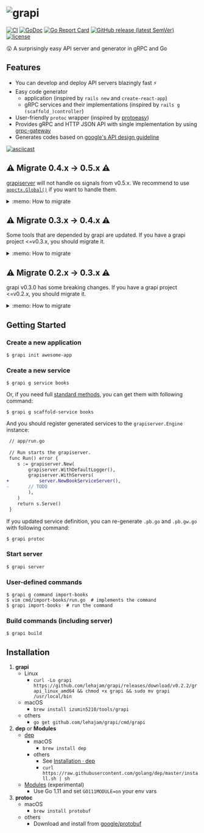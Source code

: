 # ![grapi](./grapi.png)
[![CI](https://github.com/lehajam/grapi/workflows/CI/badge.svg)](https://github.com/lehajam/grapi/actions?workflow=CI)
[![GoDoc](https://godoc.org/github.com/lehajam/grapi/pkg/grapiserver?status.svg)](https://godoc.org/github.com/lehajam/grapi/pkg/grapiserver)
[![Go Report Card](https://goreportcard.com/badge/github.com/lehajam/grapi)](https://goreportcard.com/report/github.com/lehajam/grapi)
[![GitHub release (latest SemVer)](https://img.shields.io/github/v/release/izumin5210/grapi)](http://github.com/lehajam/grapi/releases/latest)
[![license](https://img.shields.io/github/license/izumin5210/grapi.svg)](./LICENSE)

:open_mouth: A surprisingly easy API server and generator in gRPC and Go

## Features
- You can develop and deploy API servers blazingly fast :zap:
- Easy code generator
	- application  (inspired by `rails new` and `create-react-app`)
	- gRPC services and their implementations (inspired by `rails g (scaffold_)controller`)
- User-friendly `protoc` wrapper (inspired by [protoeasy](https://github.com/peter-edge/protoeasy-go))
- Provides gRPC and HTTP JSON API  with single implementation by using [grpc-gateway](https://github.com/grpc-ecosystem/grpc-gateway)
- Generates codes based on [google's API design guideline](https://cloud.google.com/apis/design/)

[![asciicast](https://asciinema.org/a/176280.png)](https://asciinema.org/a/176280)

## :warning: Migrate 0.4.x -> 0.5.x :warning:
[grapiserver](https://godoc.org/github.com/lehajam/grapi/pkg/grapiserver) will not handle os signals from v0.5.x.
We recommend to use [`appctx.Global()`](https://godoc.org/github.com/srvc/appctx#Global) if you want to handle them.

<details>
<summary>:memo: How to migrate</summary>

0. Bump grapi version
    - `go get -u github.com/izuimn5210/grapi@v0.5'
1. Update `cmd/server/run.go`
    - ```diff
       	// Application context
      -	ctx := context.Background()
      +	ctx := appctx.Global()
      ```
    - ```diff
      -	return s.ServeContext(ctx)
      +	return s.Serve(ctx)
      ```

</details>


## :warning: Migrate 0.3.x -> 0.4.x :warning:
Some tools that are depended by grapi are updated. If you have a grapi project <=v0.3.x, you should migrate it.

<details>
<summary>:memo: How to migrate</summary>

0. Bump grapi version
    - If you use [dep](https://golang.github.io/dep/), update `Gopkg.toml`
      ```diff
       [[constraint]]
         name = "github.com/lehajam/grapi"
      -  version = "0.3.0"
      +  version = "0.4.0"
      ```
    - and run `dep ensure`
1. Update [gex](https://github.com/izumin5210/gex) and `tools.go`
    - ```
      go get -u github.com/izumin5210/gex/cmd/gex
      gex --regen
      ```
1. Initialize [Go Modules](https://github.com/golang/go/wiki/Modules)
    - ```
      go mod init
      go mod tidy
      ```
1. Update `grapi.toml`
    - ```diff
      package = "yourcompany.yourappname"
      
      [grapi]
      server_dir = "./app/server"
   
      [protoc]
      protos_dir = "./api/protos"
      out_dir = "./api"
      import_dirs = [
        "./api/protos",
      -  "./vendor/github.com/grpc-ecosystem/grpc-gateway",
      -  "./vendor/github.com/grpc-ecosystem/grpc-gateway/third_party/googleapis",
      +  '{{ module "github.com/grpc-ecosystem/grpc-gateway" }}',
      +  '{{ module "github.com/grpc-ecosystem/grpc-gateway" }}/third_party/googleapis',
      ]
   
        [[protoc.plugins]]
        name = "go"
        args = { plugins = "grpc", paths = "source_relative" }
   
        [[protoc.plugins]]
        name = "grpc-gateway"
        args = { logtostderr = true, paths = "source_relative" }
   
        [[protoc.plugins]]
        name = "swagger"
        args = { logtostderr = true }
      ```
1. Drop dep
    - ```
      rm Gopkg.*
      ```

	
</details>

## :warning: Migrate 0.2.x -> 0.3.x :warning:
grapi v0.3.0 has some breaking changes. If you have a grapi project <=v0.2.x, you should migrate it.

<details>
<summary>:memo: How to migrate</summary>

0. Bump grapi version
    - If you use [dep](https://golang.github.io/dep/), update `Gopkg.toml`
      ```diff
       [[constraint]]
         name = "github.com/lehajam/grapi"
      -  version = "0.2.2"
      +  version = "0.3.0"
      ```
    - and run `dep ensure`
1. Introduce [gex](https://github.com/izumin5210/gex)
    - ```
      go get github.com/izumin5210/gex/cmd/gex
      ```
1. Add defualt generator plugins:
    - ```
      gex \
        --add github.com/lehajam/grapi/cmd/grapi \
        --add github.com/lehajam/grapi/cmd/grapi-gen-command \
        --add github.com/lehajam/grapi/cmd/grapi-gen-service \
        --add github.com/lehajam/grapi/cmd/grapi-gen-scaffold-service \
        --add github.com/lehajam/grapi/cmd/grapi-gen-type
      ```
1. Add protoc plugins via gex
    - ```
      gex \
        --add github.com/golang/protobuf/protoc-gen-go \
        --add github.com/grpc-ecosystem/grpc-gateway/protoc-gen-grpc-gateway \
        --add github.com/grpc-ecosystem/grpc-gateway/protoc-gen-swagger
      ```
    - Remove protoc plugins from `Gopkg.toml`
      ```diff
      -required = [
      -  "github.com/golang/protobuf/protoc-gen-go",
      -  "github.com/grpc-ecosystem/grpc-gateway/protoc-gen-grpc-gateway",
      -  "github.com/grpc-ecosystem/grpc-gateway/protoc-gen-swagger",
      -]
      ```
1. Update `grapi.toml`
    - ```diff
      +package = "yourcompany.yourappname"
      +
       [grapi]
       server_dir = "./app/server"

       [protoc]
       protos_dir = "./api/protos"
       out_dir = "./api"
       import_dirs = [
      +  "./api/protos",
         "./vendor/github.com/grpc-ecosystem/grpc-gateway",
         "./vendor/github.com/grpc-ecosystem/grpc-gateway/third_party/googleapis",
       ]

         [[protoc.plugins]]
      -  path = "./vendor/github.com/golang/protobuf/protoc-gen-go"
         name = "go"
         args = { plugins = "grpc", paths = "source_relative" }

         [[protoc.plugins]]
      -  path = "./vendor/github.com/grpc-ecosystem/grpc-gateway/protoc-gen-grpc-gateway"
         name = "grpc-gateway"
      -  args = { logtostderr = true }
      +  args = { logtostderr = true, paths = "source_relative" }

         [[protoc.plugins]]
      -  path = "./vendor/github.com/grpc-ecosystem/grpc-gateway/protoc-gen-swagger"
         name = "swagger"
         args = { logtostderr = true }
      ```

</details>


## Getting Started

### Create a new application
```
$ grapi init awesome-app
```

### Create a new service
```
$ grapi g service books
```

Or, if you need full [standard methods](https://cloud.google.com/apis/design/standard_methods), you can get them with following command:

```
$ grapi g scaffold-service books
```

And you should register generated services to the `grapiserver.Engine` instance:

```diff
 // app/run.go
 
 // Run starts the grapiserver.
 func Run() error {
 	s := grapiserver.New(
 		grapiserver.WithDefaultLogger(),
 		grapiserver.WithServers(
+			server.NewBookServiceServer(),
-		// TODO
 		),
 	)
 	return s.Serve()
 }
```

If you updated service definition, you can re-generate `.pb.go` and `.pb.gw.go` with following command:

```
$ grapi protoc
```

### Start server

```
$ grapi server
```

### User-defined commands

```
$ grapi g command import-books
$ vim cmd/import-books/run.go  # implements the command
$ grapi import-books  # run the command
```

### Build commands (including server)

```
$ grapi build
```

## Installation

1. **grapi**
    - Linux
        - `curl -Lo grapi https://github.com/lehajam/grapi/releases/download/v0.2.2/grapi_linux_amd64 && chmod +x grapi && sudo mv grapi /usr/local/bin`
    - macOS
        - `brew install izumin5210/tools/grapi`
    - others
        - `go get github.com/lehajam/grapi/cmd/grapi`
1. **dep** or **Modules**
    - [dep](https://golang.github.io/dep/)
        - macOS
            - `brew install dep`
        - others
            - See [Installation · dep](https://golang.github.io/dep/docs/installation.html)
            - `curl https://raw.githubusercontent.com/golang/dep/master/install.sh | sh`
    - [Modules](https://github.com/golang/go/wiki/Modules) (experimental)
        - Use Go 1.11 and set `GO111MODULE=on` your env vars
1. **protoc**
    - macOS
        - `brew install protobuf`
    - others
        - Download and install from [google/protobuf](https://github.com/google/protobuf)
